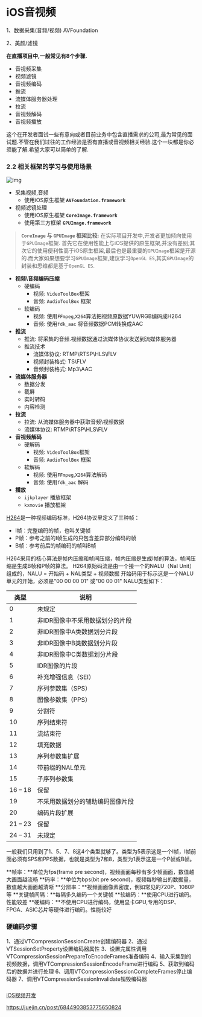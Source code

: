 # iOS音视频

1、数据采集(音频/视频) AVFoundation

2、美颜/滤镜



**在直播项目中,一般常见有8个步骤.**

- 音视频采集
- 视频滤镜
- 音视频编码
- 推流
- 流媒体服务器处理
- 拉流
- 音视频解码
- 音视频播放

这个在开发者面试一些有意向或者目前业务中包含直播需求的公司,最为常见的面试题.不管在我们过往的工作经验是否有直播或音视频相关经验.这个一块都是你必须能了解.希望大家可以简单的了解.

### 2.2 相关框架的学习与使用场景

![img](https:////upload-images.jianshu.io/upload_images/4624551-9129a8b51add1a96.png?imageMogr2/auto-orient/strip|imageView2/2/w/1200)



- 采集视频,音频
  - 使用iOS原生框架 **`AVFoundation.framework`**
- 视频滤镜处理
  - 使用iOS原生框架 **`CoreImage.framework`**
  - 使用第三方框架 **`GPUImage.framework`**

> **`CoreImage` 与 `GPUImage` 框架比较:**
> 在实际项目开发中,开发者更加倾向使用于`GPUImage`框架.
> 首先它在使用性能上与iOS提供的原生框架,并没有差别;其次它的使用便利性高于iOS原生框架,最后也是最重要的`GPUImage`框架是开源的.而大家如果想要学习`GPUImage`框架,建议学习`OpenGL ES`,其实`GPUImage`的封装和思维都是基于`OpenGL ES`.

- **视频\音频编码压缩**
  - 硬编码
    - 视频: `VideoToolBox`框架
    - 音频: `AudioToolBox` 框架
  - 软编码
    - 视频: 使用`FFmpeg`,`X264`算法把视频原数据YUV/RGB编码成H264
    - 音频: 使用`fdk_aac` 将音频数据PCM转换成AAC
- **推流**
  - 推流: 将采集的音频.视频数据通过流媒体协议发送到流媒体服务器
  - 推流技术
    - 流媒体协议: RTMP\RTSP\HLS\FLV
    - 视频封装格式: TS\FLV
    - 音频封装格式: Mp3\AAC
- **流媒体服务器**
  - 数据分发
  - 截屏
  - 实时转码
  - 内容检测
- **拉流**
  - 拉流: 从流媒体服务器中获取音频\视频数据
  - 流媒体协议: RTMP\RTSP\HLS\FLV
- **音视频解码**
  - 硬解码
    - 视频: `VideoToolBox`框架
    - 音频: `AudioToolBox` 框架
  - 软解码
    - 视频: 使用`FFmpeg`,`X264`算法解码
    - 音频: 使用`fdk_aac` 解码
- **播放**
  - `ijkplayer` 播放框架
  - `kxmovie` 播放框架



[H264](https://baike.baidu.com/item/H.264/1022230?fromtitle=H264)是一种视频编码标准，H264协议里定义了三种帧：

- I帧：完整编码的帧，也叫关键帧
- P帧：参考之前的I帧生成的只包含差异部分编码的帧
- B帧：参考前后的帧编码的帧叫B帧

H264采用的核心算法是帧内压缩和帧间压缩，帧内压缩是生成I帧的算法，帧间压缩是生成B帧和P帧的算法。
H264原始码流是由一个接一个的NALU（Nal Unit）组成的，NALU = 开始码 + NAL类型 + 视频数据
开始码用于标示这是一个NALU 单元的开始，必须是"00 00 00 01" 或"00 00 01"
NALU类型如下：

| 类型    | 说明                             |
| ------- | -------------------------------- |
| 0       | 未规定                           |
| 1       | 非IDR图像中不采用数据划分的片段  |
| 2       | 非IDR图像中A类数据划分片段       |
| 3       | 非IDR图像中B类数据划分片段       |
| 4       | 非IDR图像中C类数据划分片段       |
| 5       | IDR图像的片段                    |
| 6       | 补充增强信息（SEI）              |
| 7       | 序列参数集（SPS）                |
| 8       | 图像参数集（PPS）                |
| 9       | 分割符                           |
| 10      | 序列结束符                       |
| 11      | 流结束符                         |
| 12      | 填充数据                         |
| 13      | 序列参数集扩展                   |
| 14      | 带前缀的NAL单元                  |
| 15      | 子序列参数集                     |
| 16 – 18 | 保留                             |
| 19      | 不采用数据划分的辅助编码图像片段 |
| 20      | 编码片段扩展                     |
| 21 – 23 | 保留                             |
| 24 – 31 | 未规定                           |

一般我们只用到了1、5、7、8这4个类型就够了。类型为5表示这是一个I帧，I帧前面必须有SPS和PPS数据，也就是类型为7和8，类型为1表示这是一个P帧或B帧。

**帧率：**单位为fps(frame pre second)，视频画面每秒有多少帧画面，数值越大画面越流畅
**码率：**单位为bps(bit pre second)，视频每秒输出的数据量，数值越大画面越清晰
**分辨率：**视频画面像素密度，例如常见的720P、1080P等
**关键帧间隔：**每隔多久编码一个关键帧
**软编码：**使用CPU进行编码。性能较差
**硬编码：**不使用CPU进行编码，使用显卡GPU,专用的DSP、FPGA、ASIC芯片等硬件进行编码。性能较好



### 硬编码步骤

 1、通过VTCompressionSessionCreate创建编码器
 2、通过VTSessionSetProperty设置编码器属性
 3、设置完属性调用VTCompressionSessionPrepareToEncodeFrames准备编码
 4、输入采集到的视频数据，调用VTCompressionSessionEncodeFrame进行编码
 5、获取到编码后的数据并进行处理
 6、调用VTCompressionSessionCompleteFrames停止编码器
 7、调用VTCompressionSessionInvalidate销毁编码器

##### 



[iOS视频开发](https://www.jianshu.com/p/eccdcf43d7d2)

https://juejin.cn/post/6844903853775650824

